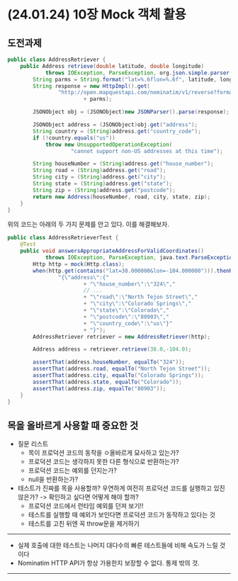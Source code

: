 # (24.01.24) 10장 Mock 객체 활용

## 도전과제 


```java
public class AddressRetriever {
    public Address retrieve(double latitude, double longitude)
            throws IOException, ParseException, org.json.simple.parser.ParseException {
        String parms = String.format("lat=%.6flon=%.6f", latitude, longitude);
        String response = new HttpImpl().get(
                "http://open.mapquestapi.com/nominatim/v1/reverse?format=json&"
                        + parms);

        JSONObject obj = (JSONObject)new JSONParser().parse(response);

        JSONObject address = (JSONObject)obj.get("address");
        String country = (String)address.get("country_code");
        if (!country.equals("us"))
            throw new UnsupportedOperationException(
                    "cannot support non-US addresses at this time");

        String houseNumber = (String)address.get("house_number");
        String road = (String)address.get("road");
        String city = (String)address.get("city");
        String state = (String)address.get("state");
        String zip = (String)address.get("postcode");
        return new Address(houseNumber, road, city, state, zip);
    }
}
```
  위의 코드는 아래의 두 가지 문제를 안고 있다. 이를 해결해보자.

  
```java
public class AddressRetrieverTest {
    @Test
    public void answersAppropriateAddressForValidCoordinates()
            throws IOException, ParseException, java.text.ParseException {
        Http http = mock(Http.class);
        when(http.get(contains("lat=38.000000&lon=-104.000000"))).thenReturn(
                "{\"address\":{"
                        + "\"house_number\":\"324\","
                        // ...
                        + "\"road\":\"North Tejon Street\","
                        + "\"city\":\"Colorado Springs\","
                        + "\"state\":\"Colorado\","
                        + "\"postcode\":\"80903\","
                        + "\"country_code\":\"us\"}"
                        + "}");
        AddressRetriever retriever = new AddressRetriever(http);

        Address address = retriever.retrieve(38.0,-104.0);

        assertThat(address.houseNumber, equalTo("324"));
        assertThat(address.road, equalTo("North Tejon Street"));
        assertThat(address.city, equalTo("Colorado Springs"));
        assertThat(address.state, equalTo("Colorado"));
        assertThat(address.zip, equalTo("80903"));
    }
}

```
## 목을 올바르게 사용할 때 중요한 것

* 질문 리스트
  * 목이 프로덕션 코드의 동작을 ㅇ올바르게 묘사하고 있는가?
  * 프로덕션 코드는 생각하지 못한 다른 형식으로 반환하는가?
  * 프로덕션 코드는 예외를 던지는가?
  * null을 반환하는가?
* 테스트가 진짜를 목을 사용할까? 우연하게 여전히 프로덕션 코드를 실행하고 있진 않은가?
  -> 확인하고 싶다면 어떻게 해야 할까? 
  * 프로덕션 코드에서 런타임 예외를 던져 보기!!
  * 테스트를 실행할 때 예외가 보인다면 프로덕션 코드가 동작하고 있다는 것
  * 테스트를 고친 뒤엔 꼭 throw문을 제거하기
  
---
  
* 실제 호출에 대한 테스트는 나머지 대다수의 빠른 테스트들에 비해 속도가 느릴 것이다
* Nominatim HTTP API가 항상 가용한지 보장할 수 없다. 통제 밖의 것.

---

